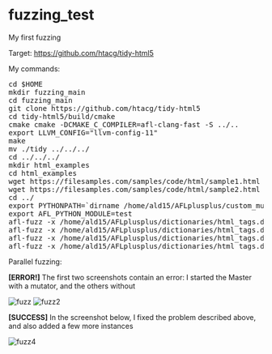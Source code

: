# fuzzing_test
My first fuzzing


Target: https://github.com/htacg/tidy-html5

My commands:
<pre>
cd $HOME
mkdir fuzzing_main
cd fuzzing_main
git clone https://github.com/htacg/tidy-html5
cd tidy-html5/build/cmake
cmake cmake -DCMAKE_C_COMPILER=afl-clang-fast -S ../..
export LLVM_CONFIG="llvm-config-11"
make
mv ./tidy ../../../
cd ../../../
mkdir html_examples
cd html_examples
wget https://filesamples.com/samples/code/html/sample1.html
wget https://filesamples.com/samples/code/html/sample2.html
cd ../
export PYTHONPATH=`dirname /home/ald15/AFLplusplus/custom_mutators/examples/test.py`
export AFL_PYTHON_MODULE=test
afl-fuzz -x /home/ald15/AFLplusplus/dictionaries/html_tags.dict -M Master -i html_examples -o out -- ./tidy -o tidy_out -f tidy_err @@
afl-fuzz -x /home/ald15/AFLplusplus/dictionaries/html_tags.dict -S Slave1 -i html_examples -o out -- ./tidy -o tidy_out -f tidy_err @@
afl-fuzz -x /home/ald15/AFLplusplus/dictionaries/html_tags.dict -S Slave2 -i html_examples -o out -- ./tidy -o tidy_out -f tidy_err @@
afl-fuzz -x /home/ald15/AFLplusplus/dictionaries/html_tags.dict -S Slave3 -i html_examples -o out -- ./tidy -o tidy_out -f tidy_err @@
</pre>

Parallel fuzzing:

<p> <b>[ERROR!]</b>
The first two screenshots contain an error: I started the Master with a mutator, and the others without
</p>

![fuzz](https://user-images.githubusercontent.com/62624802/227179906-c2886b1a-23c5-42d2-8ec1-cdd79375db8b.png)
![fuzz2](https://user-images.githubusercontent.com/62624802/227184239-90b677dd-940a-4b95-9d17-4d0e0246b9dd.png)

<p> <b>[SUCCESS]</b> In the screenshot below, I fixed the problem described above, and also added a few more instances</p>

![fuzz4](https://user-images.githubusercontent.com/62624802/227204726-7b14033a-f989-423c-b513-87d8bec3ae29.png)



